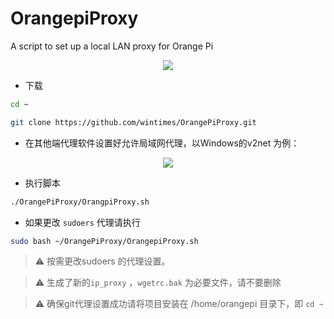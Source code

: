 # OrangepiProxy
A script to set up a local LAN proxy for Orange Pi
<div align=center>
<img src="https://cdn.jsdelivr.net/gh/wintimes/PicGo_Repo_Mellow@main//20220520115819.png" />
</div> 

* 下载
```bash
cd ~
```
```bash
git clone https://github.com/wintimes/OrangePiProxy.git
```
* 在其他端代理软件设置好允许局域网代理，以Windows的v2net 为例：
<div align=center>
<img src="https://cdn.jsdelivr.net/gh/wintimes/PicGo_Repo_Mellow@main//20220516080837.png" />
</div>


* 执行脚本
```bash
./OrangePiProxy/OrangpiProxy.sh
```
* 如果更改 `sudoers` 代理请执行

```bash 
sudo bash ~/OrangePiProxy/OrangepiProxy.sh
```


> :warning: 按需更改sudoers 的代理设置。

> :warning: 生成了新的`ip_proxy` ，`wgetrc.bak` 为必要文件，请不要删除

> :warning: 确保git代理设置成功请将项目安装在 /home/orangepi 目录下，即 `cd ~`
